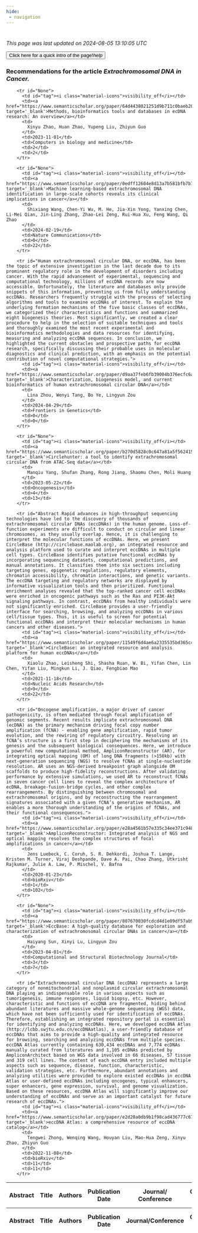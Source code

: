 ```yaml
---
hide:
 - navigation
---
```

<!DOCTYPE html>
#
<html lang="en">
<head>
  <meta charset="utf-8">
</head>

<body>
  <p>
  <i class="footer">This page was last updated on 2024-08-05 13:10:05 UTC</i>
  </p>
  
  <div class="note info" onclick="startIntro()">
    <p>
      <button type="button" class="buttons">
        <div style="display: flex; align-items: center;">
        Click here for a quick intro of the page! <i class="material-icons">help</i>
        </div>
      </button>
    </p>
  </div>

  <p>
  <h3 data-intro='Recommendations for the article'>
    Recommendations for the article <i>Extrachromosomal DNA in Cancer.</i>
  </h3>
  <table id="table1" class="display wrap" style="width:100%">
  <thead>
    <tr>
        <th data-intro='Click to view the abstract (if available)'>Abstract</th>
        <th>Title</th>
        <th>Authors</th>
        <th>Publication Date</th>
        <th>Journal/ Conference</th>
        <th>Citation count</th>
        <th data-intro='Highest h-index among the authors'>Highest h-index</th>
    </tr>
  </thead>
  <tbody>
    
        <tr id="None">
          <td id="tag"><i class="material-icons">visibility_off</i></td>
          <td><a href="https://www.semanticscholar.org/paper/64d4438021251d9b711c0baeb201445a5a06e8e0" target='_blank'>Methods, bioinformatics tools and databases in ecDNA research: An overview</a></td>
          <td>
            Xinyu Zhao, Huan Zhao, Yupeng Liu, Zhiyun Guo
          </td>
          <td>2023-11-01</td>
          <td>Computers in biology and medicine</td>
          <td>2</td>
          <td>2</td>
        </tr>
    
        <tr id="None">
          <td id="tag"><i class="material-icons">visibility_off</i></td>
          <td><a href="https://www.semanticscholar.org/paper/0edff12604e8d13a7b581bfb7b7624565745ae39" target='_blank'>Machine learning-based extrachromosomal DNA identification in large-scale cohorts reveals its clinical implications in cancer</a></td>
          <td>
            Shixiang Wang, Chen-Yi Wu, M. He, Jia-Xin Yong, Yanxing Chen, Li-Mei Qian, Jin-Ling Zhang, Zhao-Lei Zeng, Rui-Hua Xu, Feng Wang, Qi Zhao
          </td>
          <td>2024-02-19</td>
          <td>Nature Communications</td>
          <td>0</td>
          <td>22</td>
        </tr>
    
        <tr id="Human extrachromosomal circular DNA, or eccDNA, has been the topic of extensive investigation in the last decade due to its prominent regulatory role in the development of disorders including cancer. With the rapid advancement of experimental, sequencing and computational technology, millions of eccDNA records are now accessible. Unfortunately, the literature and databases only provide snippets of this information, preventing us from fully understanding eccDNAs. Researchers frequently struggle with the process of selecting algorithms and tools to examine eccDNAs of interest. To explain the underlying formation mechanisms of the five basic classes of eccDNAs, we categorized their characteristics and functions and summarized eight biogenesis theories. Most significantly, we created a clear procedure to help in the selection of suitable techniques and tools and thoroughly examined the most recent experimental and bioinformatics methodologies and data resources for identifying, measuring and analyzing eccDNA sequences. In conclusion, we highlighted the current obstacles and prospective paths for eccDNA research, specifically discussing their probable uses in molecular diagnostics and clinical prediction, with an emphasis on the potential contribution of novel computational strategies.">
          <td id="tag"><i class="material-icons">visibility_off</i></td>
          <td><a href="https://www.semanticscholar.org/paper/d9aa37feb6fb39004b376ecfc6a5df4bc099002f" target='_blank'>Characterization, biogenesis model, and current bioinformatics of human extrachromosomal circular DNA</a></td>
          <td>
            Lina Zhou, Wenyi Tang, Bo Ye, Lingyun Zou
          </td>
          <td>2024-04-29</td>
          <td>Frontiers in Genetics</td>
          <td>0</td>
          <td>0</td>
        </tr>
    
        <tr id="None">
          <td id="tag"><i class="material-icons">visibility_off</i></td>
          <td><a href="https://www.semanticscholar.org/paper/b270d5828c0c647a81a5f5624151881c87a6d379" target='_blank'>Circlehunter: a tool to identify extrachromosomal circular DNA from ATAC-Seq data</a></td>
          <td>
            Manqiu Yang, Shufan Zhang, Rong Jiang, Shaomu Chen, Moli Huang
          </td>
          <td>2023-05-22</td>
          <td>Oncogenesis</td>
          <td>4</td>
          <td>13</td>
        </tr>
    
        <tr id="Abstract Rapid advances in high-throughput sequencing technologies have led to the discovery of thousands of extrachromosomal circular DNAs (eccDNAs) in the human genome. Loss-of-function experiments are difficult to conduct on circular and linear chromosomes, as they usually overlap. Hence, it is challenging to interpret the molecular functions of eccDNAs. Here, we present CircleBase (http://circlebase.maolab.org), an integrated resource and analysis platform used to curate and interpret eccDNAs in multiple cell types. CircleBase identifies putative functional eccDNAs by incorporating sequencing datasets, computational predictions, and manual annotations. It classifies them into six sections including targeting genes, epigenetic regulations, regulatory elements, chromatin accessibility, chromatin interactions, and genetic variants. The eccDNA targeting and regulatory networks are displayed by informative visualization tools and then prioritized. Functional enrichment analyses revealed that the top-ranked cancer cell eccDNAs were enriched in oncogenic pathways such as the Ras and PI3K-Akt signaling pathways. In contrast, eccDNAs from healthy individuals were not significantly enriched. CircleBase provides a user-friendly interface for searching, browsing, and analyzing eccDNAs in various cell/tissue types. Thus, it is useful to screen for potential functional eccDNAs and interpret their molecular mechanisms in human cancers and other diseases.">
          <td id="tag"><i class="material-icons">visibility_off</i></td>
          <td><a href="https://www.semanticscholar.org/paper/11549f6d4ae6a2335535bd365c4dad50eea05f4a" target='_blank'>CircleBase: an integrated resource and analysis platform for human eccDNAs</a></td>
          <td>
            Xiaolu Zhao, Leisheng Shi, Shasha Ruan, W. Bi, Yifan Chen, Lin Chen, Yifan Liu, Mingkun Li, J. Qiao, Fengbiao Mao
          </td>
          <td>2021-11-18</td>
          <td>Nucleic Acids Research</td>
          <td>9</td>
          <td>22</td>
        </tr>
    
        <tr id="Oncogene amplification, a major driver of cancer pathogenicity, is often mediated through focal amplification of genomic segments. Recent results implicate extrachromosomal DNA (ecDNA) as the primary mechanism driving focal copy number amplification (fCNA) - enabling gene amplification, rapid tumor evolution, and the rewiring of regulatory circuitry. Resolving an fCNA’s structure is a first step in deciphering the mechanisms of its genesis and the subsequent biological consequences. Here, we introduce a powerful new computational method, AmpliconReconstructor (AR), for integrating optical mapping (OM) of long DNA fragments (>150kb) with next-generation sequencing (NGS) to resolve fCNAs at single-nucleotide resolution. AR uses an NGS-derived breakpoint graph alongside OM scaffolds to produce high-fidelity reconstructions. After validating performance by extensive simulations, we used AR to reconstruct fCNAs in seven cancer cell lines to reveal the complex architecture of ecDNA, breakage-fusion-bridge cycles, and other complex rearrangements. By distinguishing between chromosomal and extrachromosomal origins, and by reconstructing the rearrangement signatures associated with a given fCNA’s generative mechanism, AR enables a more thorough understanding of the origins of fCNAs, and their functional consequences.">
          <td id="tag"><i class="material-icons">visibility_off</i></td>
          <td><a href="https://www.semanticscholar.org/paper/e28a4561b57e335c34ee371c948fa26b8b381895" target='_blank'>AmpliconReconstructor: Integrated analysis of NGS and optical mapping resolves the complex structures of focal amplifications in cancer</a></td>
          <td>
            Jens Luebeck, C. Coruh, S. R. Dehkordi, Joshua T. Lange, Kristen M. Turner, Viraj Deshpande, Dave A. Pai, Chao Zhang, Utkrisht Rajkumar, Julie A. Law, P. Mischel, V. Bafna
          </td>
          <td>2020-01-23</td>
          <td>bioRxiv</td>
          <td>1</td>
          <td>102</td>
        </tr>
    
        <tr id="None">
          <td id="tag"><i class="material-icons">visibility_off</i></td>
          <td><a href="https://www.semanticscholar.org/paper/807670030fcdcd4d1e09df57ab926e3510f882f2" target='_blank'>EccBase: A high-quality database for exploration and characterization of extrachromosomal circular DNAs in cancer</a></td>
          <td>
            Haiyang Sun, Xinyi Lu, Lingyun Zou
          </td>
          <td>2023-04-01</td>
          <td>Computational and Structural Biotechnology Journal</td>
          <td>3</td>
          <td>7</td>
        </tr>
    
        <tr id="Extrachromosomal circular DNA (eccDNA) represents a large category of nonmitochondrial and nonplasmid circular extrachromosomal DNA playing an indispensable role in various aspects such as tumorigenesis, immune responses, liquid biopsy, etc. However, characteristic and functions of eccDNA are fragmented, hiding behind abundant literatures and massive whole-genome sequencing (WGS) data, which have not been sufficiently used for identification of eccDNAs. Therefore, establishing an integrated repository portal is essential for identifying and analyzing eccDNAs. Here, we developed eccDNA Atlas (http://lcbb.swjtu.edu.cn/eccDNAatlas), a user-friendly database of eccDNAs that aims to provide a high-quality and integrated resource for browsing, searching and analyzing eccDNAs from multiple species. eccDNA Atlas currently containing 630,434 eccDNAs and 7,774 ecDNAs manually curated from literatures and 1,105 ecDNAs predicted by AmpliconArchitect based on WGS data involved in 66 diseases, 57 tissue and 319 cell lines. The content of each eccDNA entry included multiple aspects such as sequence, disease, function, characteristic, validation strategies, etc. Furthermore, abundant annotations and analyzing utilities were provided to explore existed eccDNAs in eccDNA Atlas or user-defined eccDNAs including oncogenes, typical enhancers, super enhancers, gene expression, survival, and genome visualization. Based on these resources, eccDNA Atlas will significantly improve our understanding of eccDNAs and serve as an important catalyst for future research of eccDNAs.">
          <td id="tag"><i class="material-icons">visibility_off</i></td>
          <td><a href="https://www.semanticscholar.org/paper/e2d20a0db9b1f98cad436777c673672c6524a862" target='_blank'>eccDNA Atlas: a comprehensive resource of eccDNA catalog</a></td>
          <td>
            Tengwei Zhong, Wenqing Wang, Houyan Liu, Mao-Hua Zeng, Xinyu Zhao, Zhiyun Guo
          </td>
          <td>2022-11-08</td>
          <td>bioRxiv</td>
          <td>11</td>
          <td>11</td>
        </tr>
    
  </tbody>
  <tfoot>
    <tr>
        <th>Abstract</th>
        <th>Title</th>
        <th>Authors</th>
        <th>Publication Date</th>
        <th>Journal/Conference</th>
        <th>Citation count</th>
        <th>Highest h-index</th>
    </tr>
  </tfoot>
  </table>
  </p>

</body>

<script>
var dataTableOptions = {
        initComplete: function () {
        this.api()
            .columns()
            .every(function () {
                let column = this;
 
                // Create select element
                let select = document.createElement('select');
                select.add(new Option(''));
                column.footer().replaceChildren(select);
 
                // Apply listener for user change in value
                select.addEventListener('change', function () {
                    column
                        .search(select.value, {exact: true})
                        .draw();
                });

                // keep the width of the select element same as the column
                select.style.width = '100%';
 
                // Add list of options
                column
                    .data()
                    .unique()
                    .sort()
                    .each(function (d, j) {
                        select.add(new Option(d));
                    });
            });
    },
    scrollX: false,
    scrollCollapse: true,
    paging: true,
    fixedColumns: true,
    columnDefs: [
        {"className": "dt-center", "targets": "_all"},
        // set width for both columns 0 and 1 as 25%
        { width: '5%', targets: 0 },
        { width: '25%', targets: 1 },
        { width: '20%', targets: 2 },
        { width: '10%', targets: 3 },
        { width: '20%', targets: 4 }

      ],
    pageLength: 10,
    layout: {
        topStart: {
            buttons: ['copy', 'csv', 'excel', 'pdf', 'print']
        }
    }
  }
  new DataTable('#table1', dataTableOptions);
  
  var table = $('#table1').DataTable();
  $('#table1 tbody').on('click', 'td:first-child', function () {
    var tr = $(this).closest('tr');
    var row = table.row( tr );

    var rowId = tr.attr('id');
    // alert(rowId);

    if (row.child.isShown()) {
      // This row is already open - close it.
      row.child.hide();
      tr.removeClass('shown');
      tr.find('td:first-child').html('<i class="material-icons">visibility_off</i>');
    } else {
      // Open row.
      // row.child('foo').show();
      var content = '<div class="child-row-content"><strong>Abstract:</strong> ' + rowId + '</div>';
      row.child(content).show();
      tr.addClass('shown');
      tr.find('td:first-child').html('<i class="material-icons">visibility</i>');
    }
  });
</script>
<style>
  .child-row-content {
    text-align: justify;
    text-justify: inter-word;
    word-wrap: break-word; /* Ensure long words are broken */
    white-space: normal; /* Ensure text wraps to the next line */
    max-width: 100%; /* Ensure content does not exceed the table width */
    padding: 10px; /* Optional: add some padding for better readability */
    /* font size */
    font-size: small;
  }
</style>
</html>